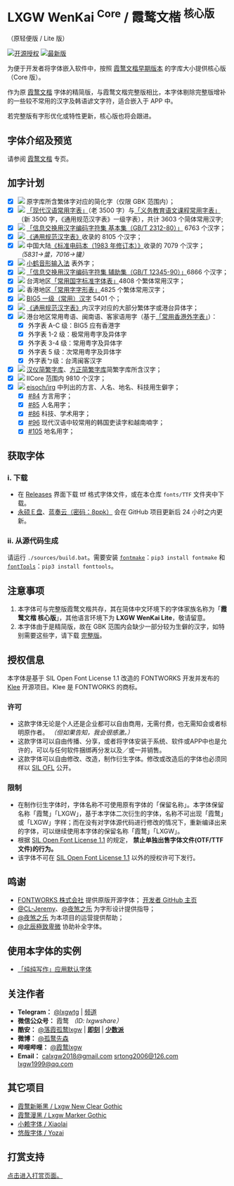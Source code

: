 # LXGW WenKai <sup>Core</sup> / 霞鹜文楷 <sup>核心版</sup>

（原轻便版 / Lite 版）  

[![开源授权](https://img.shields.io/github/license/lxgw/LxgwWenKai-Core?style=flat-square)](https://github.com/lxgw/LxgwWenKai-Core)
[![最新版](https://img.shields.io/github/release/lxgw/LxgwWenKai-Core?style=flat-square)](https://github.com/lxgw/LxgwWenKai-Core/releases)

为便于开发者将字体嵌入软件中，按照 [霞鹜文楷早期版本](https://github.com/lxgw/LxgwWenKai/releases/v1.008) 的字库大小提供核心版（Core 版）。

作为原 [霞鹜文楷](https://github.com/lxgw/LxgwWenKai) 字体的精简版，与霞鹜文楷完整版相比，本字体剔除完整版增补的一些较不常用的汉字及韩语谚文字符，适合嵌入于 APP 中。

若完整版有字形优化或特性更新，核心版也将会跟进。

## 字体介绍及预览

请参阅 [霞鹜文楷](https://github.com/lxgw/LxgwWenKai) 专页。

## 加字计划

- [x] ![](https://img.shields.io/badge/-%E7%AE%80-brightgreen) 原字库所含繁体字对应的简化字（仅限 GBK 范围内）；
- [x] ![](https://img.shields.io/badge/-%E7%AE%80-brightgreen) [「现代汉语常用字表」](https://github.com/NightFurySL2001/cjktables/blob/master/china/standard/xiandai_changyong.txt)（老 3500 字）与[「义务教育语文课程常用字表」](https://github.com/NightFurySL2001/cjktables/blob/master/china/standard/yiwu_jiaoyu.txt)（新 3500 字，《通用规范汉字表》一级字表），共计 3603 个简体常用汉字;
- [x] ![](https://img.shields.io/badge/-%E7%AE%80-brightgreen) [「信息交换用汉字编码字符集 基本集（GB/T 2312-80）」](https://github.com/NightFurySL2001/cjktables/blob/master/china/encoding/gb_t_2312.txt) 6763 个汉字；
- [x] ![](https://img.shields.io/badge/-%E7%AE%80-brightgreen) [《通用规范汉字表》](https://github.com/NightFurySL2001/cjktables/blob/master/china/standard/tongyong_guifan.txt)收录的 8105 个汉字；
- [x] ![](https://img.shields.io/badge/-%E7%AE%80-brightgreen)  中国大陆[《标准电码本（1983 年修订本）》](https://zi.tools/?secondary=character_set&set=GT)收录的 7079 个汉字；   *（5831→螀，7016→镵）*
- [x] ![](https://img.shields.io/badge/-%E7%AE%80-brightgreen)  [小鹤音形输入法](https://flypy.com/) 表外字；
- [x] ![](https://img.shields.io/badge/-%E7%B9%81-orange) [「信息交换用汉字编码字符集 辅助集（GB/T 12345-90）」](https://github.com/NightFurySL2001/cjktables/blob/master/china/encoding/gb_t_12345.txt)6866 个汉字；
- [x] ![](https://img.shields.io/badge/-%E7%B9%81-orange) 台湾地区[「常用国字标准字体表」](https://github.com/NightFurySL2001/cjktables/blob/master/taiwan/standard/edu_standard_1.txt)4808 个繁体常用汉字；
- [x] ![](https://img.shields.io/badge/-%E7%B9%81-orange) 香港地区[「常用字字形表」](https://github.com/NightFurySL2001/cjktables/blob/master/hong_kong/hk-changyong.txt)4825 个繁体常用汉字；
- [x] ![](https://img.shields.io/badge/-%E7%B9%81-orange) [BIG5 一级（常用）汉字](https://github.com/NightFurySL2001/cjktables/blob/master/taiwan/encoding/big5-1.txt) 5401 个；
- [x] ![](https://img.shields.io/badge/-%E7%B9%81-orange) [《通用规范汉字表》](https://zi.tools/?secondary=character_set&set=G%E9%80%9A%E8%A7%84)内汉字对应的大部分繁体字或港台异体字；
- [x] ![](https://img.shields.io/badge/-%E7%B9%81-orange) 港台地区常用粤语、闽南语、客家语用字（基于[「常用香港外字表」](https://github.com/ichitenfont/suppchara)）：
  - [x] 外字表 A-C 级：BIG5 应有香港字
  - [x] 外字表 1-2 级：极常用粤字及异体字
  - [x] 外字表 3-4 级：常用粤字及异体字
  - [x] 外字表 5 级：次常用粤字及异体字
  - [x] 外字表ㄅ级：台湾闽客汉字
- [x] ![](https://img.shields.io/badge/-%E7%AE%80%E7%B9%81-blue) [汉仪简繁字库](https://github.com/NightFurySL2001/cjktables/blob/master/china/foundry/hanyi_jianfan.txt)、[方正简繁字库](https://github.com/NightFurySL2001/cjktables/blob/master/china/foundry/fangzheng_jianfan.txt)简繁字库所含汉字；
- [x] ![](https://img.shields.io/badge/-%E7%AE%80%E7%B9%81-blue) IICore 范围内 9810 个汉字；
- [x] ![](https://img.shields.io/badge/-%E7%AE%80%E7%B9%81-blue) [eisoch/irg](https://github.com/eisoch/irg/) 中列出的方言、人名、地名、科技用生僻字； 
  - [x] [#84](https://github.com/eisoch/irg/issues/84) 方言用字；
  - [x] [#85](https://github.com/eisoch/irg/issues/85) 人名用字；
  - [x] [#86](https://github.com/eisoch/irg/issues/86) 科技、学术用字；
  - [x] [#96](https://github.com/eisoch/irg/issues/96) 现代汉语中较常用的韩国吏读字和越南喃字；
  - [x] [#105](https://github.com/eisoch/irg/issues/105) 地名用字；  

## 获取字体

### ⅰ. 下载

- 在 [Releases](https://github.com/lxgw/LxgwWenKai-Lite/releases) 界面下载 ttf 格式字体文件，或在本仓库 `fonts/TTF` 文件夹中下载。
- [永硕Ｅ盘](http://lxgw.ysepan.com/)、[蓝奏云（密码：8ppk）](https://lxgw.lanzoui.com/b0cqwpt3i) 会在 GitHub 项目更新后 24 小时之内更新。

### ⅱ. 从源代码生成

请运行 `./sources/build.bat`。需要安装 [`fontmake`](https://github.com/googlefonts/fontmake)：`pip3 install fontmake` 和 [`fontTools`](https://github.com/fonttools/fonttools)：`pip3 install fonttools`。

## 注意事项

1. 本字体可与完整版霞鹜文楷共存，其在简体中文环境下的字体家族名称为「**霞鹜文楷 核心版**」，其他语言环境下为 **LXGW WenKai Lite**，敬请留意。
2. 本字体由于是精简版，故在 GBK 范围内会缺少一部分较为生僻的汉字，如特别需要这些字，请下载 [完整版](https://github.com/lxgw/LxgwWenKai)。

## 授权信息

本字体是基于 SIL Open Font License 1.1 改造的 FONTWORKS 开发并发布的 [Klee](https://github.com/fontworks-fonts/Klee) 开源项目。Klee 是 FONTWORKS 的商标。

### 许可

- 这款字体无论是个人还是企业都可以自由商用，无需付费，也无需知会或者标明原作者。 *（但如果告知，我会很感激。）*
- 这款字体可以自由传播、分享，或者将字体安装于系统、软件或APP中也是允许的，可以与任何软件捆绑再分发以及／或一并销售。
- 这款字体可以自由修改、改造，制作衍生字体。修改或改造后的字体也必须同样以 [SIL OFL](https://scripts.sil.org/OFL) 公开。

### 限制

- 在制作衍生字体时，字体名称不可使用原有字体的「保留名称」。本字体保留名称「霞鹜」「LXGW」，基于本字体二次衍生的字体，名称不可出现「霞鹜」或「LXGW」字样；而在没有对字体源代码进行修改的情况下，重新编译出来的字体，可以继续使用本字体的保留名称「霞鹜」「LXGW」。
- 根据 [SIL Open Font License 1.1](https://scripts.sil.org/OFL) 的规定， **禁止单独出售字体文件(OTF/TTF文件)的行为。**
- 该字体不可在 [SIL Open Font License 1.1](https://scripts.sil.org/OFL) 以外的授权许可下发行。

## 鸣谢

- [FONTWORKS 株式会社](http://fontworks.co.jp) 提供原版开源字体； [开发者 GitHub 主页](https://github.com/fontworks-fonts/)
- [@CL-Jeremy](https://github.com/CL-Jeremy)、[@夜煞之乐](https://github.com/NightFurySL2001) 为字形设计提供指导；
- [@夜煞之乐](https://github.com/NightFurySL2001) 为本项目的运营提供帮助；
- [@北辰極致卑微](https://weibo.com/u/5327681980?) 协助补全字体。

## 使用本字体的实例

- [「纯纯写作」应用默认字体](https://a.app.qq.com/o/simple.jsp?pkgname=com.drakeet.purewriter&channel=0002160650432d595942&fromcase=60001)

## 关注作者

- **Telegram：** [@lxgwtg](https://t.me/lxgwtg) | [频道](https://t.me/lxgwandroidfont)
- **微信公众号：** 霞鹜 *（ID: lxgwshare）*
- **酷安：** [@落霞孤鹜lxgw](https://www.coolapk.com/u/633884) | [**即刻**](https://m.okjike.com/users/2e826735-48e6-46c5-b0c2-278cb1853b54?ref=PROFILE_CARD&source=user_card&s=eyJ1IjoiNWVlMzkwZGRkNWNhNTgwMDE3NjljZjFiIiwiZCI6MX0%3D&utm_source=create_card) | [**少数派**](https://sspai.com/u/ng008g7q)
- **微博：** [@孤鹜先森](https://weibo.com/6624339726)
- **哔哩哔哩：** [@霞鹜lxgw](https://space.bilibili.com/3461565661579301)
- **Email：** calxgw2018@gmail.com srtong2006@126.com lxgw1999@qq.com

## 其它项目

- [霞鹜新晰黑 / Lxgw New Clear Gothic](https://github.com/lxgw/LxgwNewClearGothic)
- [霞鹜漫黑 / Lxgw Marker Gothic](https://github.com/lxgw/LxgwMarkerGothic)
- [小赖字体 / Xiaolai](https://github.com/lxgw/kose-font)
- [悠哉字体 / Yozai](https://github.com/lxgw/yozai-font)

## 打赏支持

[点击进入打赏页面。](https://github.com/lxgw/lxgw/blob/main/Donate.md)

